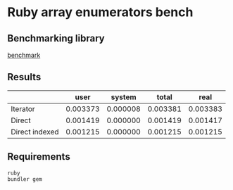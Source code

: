 # Ruby array enumerators bench

## Benchmarking library

[benchmark](https://github.com/ruby/benchmark)

## Results

|                | user     | system    | total    | real     |
|----------------|----------|-----------|----------|----------|
| Iterator       | 0.003373 |  0.000008 | 0.003381 | 0.003383 |
| Direct         | 0.001419 |  0.000000 | 0.001419 | 0.001417 |
| Direct indexed | 0.001215 |  0.000000 | 0.001215 | 0.001215 |

## Requirements

```
ruby
bundler gem
```
